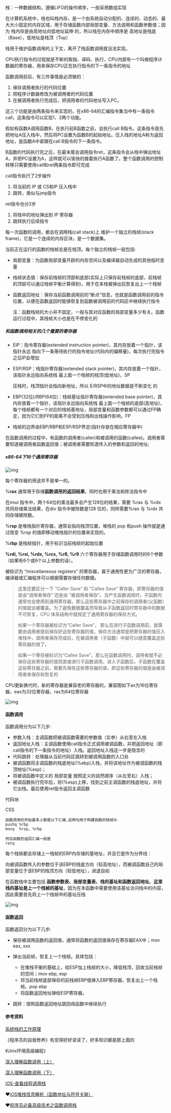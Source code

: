 栈：一种数据结构，遵循LIFO的操作顺序，一般采用数组实现

在计算机系统中，栈也叫栈内存，是一个由系统自动分配的、连续的、动态的、最大大小固定的内存区域，用于存储函数内部局部变量、方法调用和函数参数值；因为 栈内存是由高地址向低地址延伸 的，所以栈在内存中顺序是 高地址是栈底（Base），低地址是栈顶（Top）

栈用于维护函数调用的上下文，离开了栈函数调用就没法实现。



CPU执行指令的过程就是不断的取指、译码、执行，CPU内部有一个叫做程序计数器的寄存器，用来保存CPU正在执行指令的下一条指令的地址

函数调用前后，有三件事情是必须做的：

1. 保存调用者执行的代码位置
2. 把程序计数器修改为被调用者的代码位置
3. 在被调用者执行完成后，把调用者的代码地址写入PC。

这三个功能是由两条指令来实现的，在x86-64的汇编指令集当中有一条指令call，这条指令可以实现1、2两个功能。

假如有函数A调用函数B，在执行前B函数之前，会执行call B指令。这条指令首先把地址A压入栈中，然后将PC设置为函数B的起始地址。压入栈的地址A称为返回地址，是函数A中紧跟在call B指令的下一条指令。

B函数的代码执行完之后，在最末尾会调用指令ret，这条指令会从栈中弹出地址A，并把PC设置为A，这样就可以愉快的接着执行A函数了。整个函数调用的控制转移只需要使用call和ret两条指令即可完成

call指令执行了2步操作

1. 将当前的 IP 或 CS和IP 压入栈中
2. 跳转，类似与jmp指令

ret指令也分2步

1. 将栈中的地址弹出到 IP 寄存器
2. 跳转执行后续指令



每一次函数的调用，都会在调用栈(call stack)上 维护一个独立的栈帧(stack frame)，它是一个连续的内存区块，是一个数据集。

当前正在运行的函数的栈帧总是在栈顶。每个独立的栈帧一般包括:

- 局部变量：为函数局部变量开辟的内存空间以及编译器自动生成的其他临时变量

- 栈帧状态值：保存前栈帧的顶部和底部(实际上只保存前栈帧的底部，前栈帧的顶部可以通过栈帧平衡计算得到)，用于在本栈被弹出后恢复出上一个栈帧

- 函数返回地址：保存当前函数调用前的“断点”信息，也就是函数调用前的指令位置，以便在函数返回时能够恢复到函数被调用前的代码区中继续执行指令

  注：函数栈帧的大小并不固定，一般与其对应函数的局部变量多少有关。函数运行过程中，其栈帧大小也是在不停变化的

##### 和函数调用相关的几个重要的寄存器

- EIP：指令寄存器(extended instruction pointer)，其内存放着一个指针，该指针永远 指向下一条等待执行的指令地址(代码内的偏移量)，每次执行完指令之后IP会增加

- ESP/RSP：栈指针寄存器(extended stack pointer)，其内存放着一个指针，该指针永远指向系统栈 最上面一个栈帧的栈顶(低地址)，SP

  压栈时，栈顶指针会指向新地址，所以 E/RSP中的地址数据是不断变化 的

- EBP(32位)/RBP(64位)：栈帧基址指针寄存器(extended base pointer)，其内存放着一个指针，该指针永远指向系统栈 最上面一个栈帧的底部(高地址)，每个栈帧都有一个对应的栈帧基地址，局部变量和函数参数都可以通过FP确定，因为它们到FP的距离不会受到压栈和出栈操作影响，FP

- 栈帧的边界由EBP/RBP和ESP/RSP界定(指针存放在相应寄存器中)

在函数调用的过程中，有函数的调用者(caller)和被调用的函数(callee)。调用者需要知道被调用者函数返回值；被调用者需要知道传入的参数和返回的地址;

##### **x86-64下16个通用寄存器**

![img](https://km.sankuai.com/api/file/cdn/310386088/310750638?contentType=1&isNewContent=false&isNewContent=false)

每个寄存器的用途并不是单一的。

%**rax** 通常用于存储**函数调用的返回结果**，同时也用于乘法和除法指令中

在imul 指令中，两个64位的乘法最多会产生128位的结果，需要 %rax 与 %rdx 共同存储乘法结果，在div 指令中被除数是128 位的，同样需要%rax 与 %rdx 共同存储被除数。

%**rsp** 是堆栈指针寄存器，通常会指向栈顶位置，堆栈的 pop 和push 操作就是通过改变 %rsp 的值即移动堆栈指针的位置来实现的。

%**rbp** 是栈帧指针，用于标识当前栈帧的起始位置

**%rdi,  %rsi,  %rdx,  %rcx, %r8,  %r9** 六个寄存器用于存储函数调用时的6个参数（如果有6个或6个以上参数的话）。

被标识为 “miscellaneous registers” 的寄存器，属于通用性更为广泛的寄存器，编译器或汇编程序可以根据需要存储任何数据。

> 这里还要区分一下 “Caller Save” 和 ”Callee Save” 寄存器，即寄存器的值是由”调用者保存“ 还是由 ”被调用者保存“。当产生函数调用时，子函数内通常也会使用到通用寄存器，那么这些寄存器中之前保存的调用者(父函数）的值就会被覆盖。为了避免数据覆盖而导致从子函数返回时寄存器中的数据不可恢复，CPU 体系结构中就规定了通用寄存器的保存方式。
>
> 如果一个寄存器被标识为”Caller Save”， 那么在进行子函数调用前，就需要由调用者提前保存好这些寄存器的值，保存方法通常是把寄存器的值压入堆栈中，调用者保存完成后，在被调用者（子函数）中就可以随意覆盖这些寄存器的值了。
>
> 如果一个寄存被标识为“Callee Save”，那么在函数调用时，调用者就不必保存这些寄存器的值而直接进行子函数调用，进入子函数后，子函数在覆盖这些寄存器之前，需要先保存这些寄存器的值，即这些寄存器的值是由被调用者来保存和恢复的 

CPU更新换代时，新的寄存器是兼容老的寄存器的，兼容图如下ax为16位寄存器，eax为32位寄存器，rax为64位寄存器

![img](https://km.sankuai.com/api/file/cdn/310386088/310973471?contentType=1&isNewContent=false&isNewContent=false)

#### 函数调用

函数调用分为以下几步:

- 参数入栈：主调函数把被调函数需要的参数值（实参）从右至左入栈
- 返回地址入栈：主调函数使用call指令正式调用被调函数，并把返回地址（即call指令的下一条指令的地址）入栈。返回地址入栈这一步是隐含的
- 代码跳转：处理器从当前代码区跳转到被调用函数的入口处
- 被调函数将主调函数的栈底地址(%ebp)入栈，并将该地址作为被调函数的栈顶地址(%esp)；
- 将被调函数中定义的 局部变量 按照定义的自然顺序（从左至右）入栈；
- 被调函数执行完毕后，将(%esp)上移，找到之前主调函数的栈底地址，并将它出栈。最后使用ret指令返回主调函数

代码块

CSS

```
函数调用的开始基本上都是以下汇编,这两句用于构建函数的栈帧头
pushq %rbp
movq  %rsp, %rbp

然后函数的返回汇编一般是
retq
```

每个栈帧都会存储上一栈帧的EBP内存储的基地址，并且它是作为分界线：

向被调函数传入的参数位于该EBP的栈底方向（较高地址），而被调函数自己的局部变量位于该EBP的栈顶方向（较低地址），进退自如

在函数栈中主要包括 **函数参数表、局部变量表、栈的基址和函数返回地址**。**这里栈的基址是上一个栈帧的基址**，因为在本函数中需要使用该基址访问栈中的内容，因此需要首先将上一个栈帧中的基址压栈

![img](https://km.sankuai.com/api/file/cdn/310386088/310926783?contentType=1&isNewContent=false&isNewContent=false)

#### 函数返回

函数返回分为以下几步:

- 保存被调用函数的返回值，通常将函数的返回值保存在寄存器EAX中；mov eax, xxx
- 弹出当前帧，恢复上一个栈帧。具体包括：
  - 在堆栈平衡的基础上，给ESP加上栈帧的大小，降低栈顶，回收当前栈帧的空间；mov ebp, esp
  - 将当前栈帧底部保存的前栈帧EBP值弹入EBP寄存器，恢复出上一个栈帧。pop ebp
  - 将函数返回地址弹给ESP寄存器。

- 跳转：按照函数返回地址跳回母函数中继续执行

#### 参考资料

[系统栈的工作原理](https://www.cnblogs.com/dwlsxj/p/Stack.html)

《程序员的自我修养》有空得好好读读了，好多知识都是那上面的

《Unix环境高级编程》

[深入理解函数调用（上）](https://zhuanlan.zhihu.com/p/24577273?refer=hinus)

[深入理解函数调用（下）](https://zhuanlan.zhihu.com/p/24596628?refer=hinus)

[iOS-查看线程调用栈](https://www.jianshu.com/p/f4359eb9529a)

❤️[iOS堆栈信息解析（函数地址与符号关联）](https://www.jianshu.com/p/df5b08330afd)

❤️[程序员必备高级技术之函数调用栈](https://juejin.im/post/5d1d465051882579df4a4745)